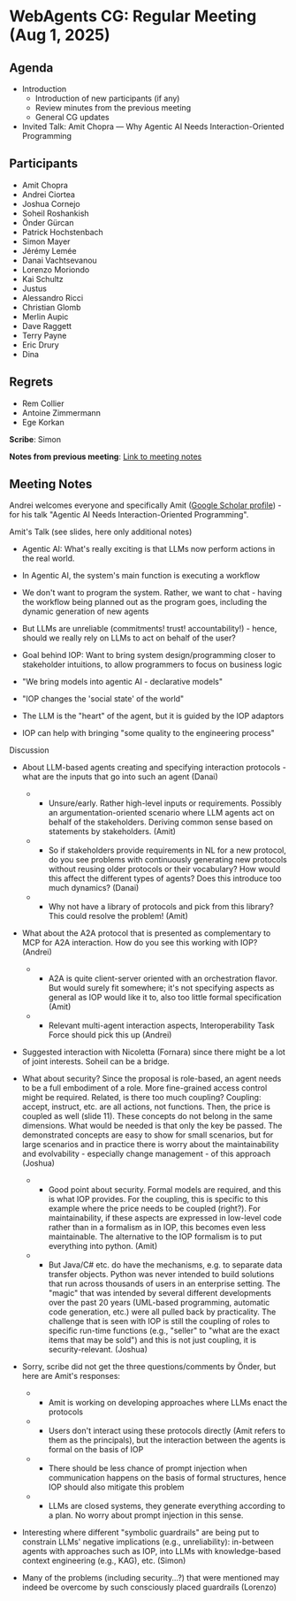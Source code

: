 # WebAgents CG: Regular Meeting (Aug 1, 2025)

## Agenda

   * Introduction
       * Introduction of new participants (if any)
       * Review minutes from the previous meeting
       * General CG updates
   * Invited Talk: Amit Chopra — Why Agentic AI Needs Interaction-Oriented Programming

## Participants

   * Amit Chopra
   * Andrei Ciortea
   * Joshua Cornejo
   * Soheil Roshankish
   * Önder Gürcan
   * Patrick Hochstenbach
   * Simon Mayer
   * Jérémy Lemée
   * Danai Vachtsevanou
   * Lorenzo Moriondo
   * Kai Schultz
   * Justus
   * Alessandro Ricci
   * Christian Glomb
   * Merlin Aupic
   * Dave Raggett
   * Terry Payne
   * Eric Drury
   * Dina

## Regrets

   * Rem Collier
   * Antoine Zimmermann
   * Ege Korkan

**Scribe**: Simon

**Notes from previous meeting**: [Link to meeting notes](https://github.com/w3c-cg/webagents/blob/main/Meetings/RegularMeetings/2025-07-04.md)

## Meeting Notes

Andrei welcomes everyone and specifically Amit ([Google Scholar profile](https://scholar.google.com/citations?user=xXhZVgwAAAAJ&hl=en&oi=ao)) - for his talk "Agentic AI Needs Interaction-Oriented Programming". 

Amit's Talk (see slides, here only additional notes)

- Agentic AI: What's really exciting is that LLMs now perform actions in the real world.

- In Agentic AI, the system's main function is executing a workflow

- We don't want to program the system. Rather, we want to chat - having the workflow being planned out as the program goes, including the dynamic generation of new agents

- But LLMs are unreliable (commitments! trust! accountability!) - hence, should we really rely on LLMs to act on behalf of the user?

- Goal behind IOP: Want to bring system design/programming closer to stakeholder intuitions, to allow programmers to focus on business logic

-  "We bring models into agentic AI - declarative models"

- "IOP changes the 'social state' of the world"

- The LLM is the "heart" of the agent, but it is guided by the IOP adaptors

- IOP can help with bringing "some quality to the engineering process"

Discussion

- About LLM-based agents creating and specifying interaction protocols - what are the inputs that go into such an agent (Danai)

   * - Unsure/early. Rather high-level inputs or requirements. Possibly an argumentation-oriented scenario where LLM agents act on behalf of the stakeholders. Deriving common sense based on statements by stakeholders. (Amit)
   * - So if stakeholders provide requirements in NL for a new protocol, do you see problems with continuously generating new protocols without reusing older protocols or their vocabulary? How would this affect the different types of agents? Does this introduce too much dynamics? (Danai)
   * - Why not have a library of protocols and pick from this library? This could resolve the problem! (Amit)
- What about the A2A protocol that is presented as complementary to MCP for A2A interaction. How do you see this working with IOP? (Andrei)

   * - A2A is quite client-server oriented with an orchestration flavor. But would surely fit somewhere; it's not specifying aspects as general as IOP would like it to, also too little formal specification (Amit)
   * - Relevant multi-agent interaction aspects, Interoperability Task Force should pick this up (Andrei)
- Suggested interaction with Nicoletta (Fornara) since there might be a lot of joint interests. Soheil can be a bridge.

- What about security? Since the proposal is role-based, an agent needs to be a full embodiment of a role. More fine-grained access control might be required. Related, is there too much coupling? Coupling: accept, instruct, etc. are all actions, not functions. Then, the price is coupled as well (slide 11). These concepts do not belong in the same dimensions. What would be needed is that only the key be passed. The demonstrated concepts are easy to show for small scenarios, but for large scenarios and in practice there is worry about the maintainability and evolvability - especially change management - of this approach (Joshua)

   * - Good point about security. Formal models are required, and this is what IOP provides. For the coupling, this is specific to this example where the price needs to be coupled (right?). For maintainability, if these aspects are expressed in low-level code rather than in a formalism as in IOP, this becomes even less maintainable. The alternative to the IOP formalism is to put everything into python. (Amit)
   * - But Java/C# etc. do have the mechanisms, e.g. to separate data transfer objects. Python was never intended to build solutions that run across thousands of users in an enterprise setting. The "magic" that was intended by several different developments over the past 20 years (UML-based programming, automatic code generation, etc.) were all pulled back by practicality. The challenge that is seen with IOP is still the coupling of roles to specific run-time functions (e.g., "seller" to "what are the exact items that may be sold") and this is not just coupling, it is security-relevant. (Joshua)
- Sorry, scribe did not get the three questions/comments by Önder, but here are Amit's responses:

   * - Amit is working on developing approaches where LLMs enact the protocols
   * - Users don't interact using these protocols directly (Amit refers to them as the principals), but the interaction between the agents is formal on the basis of IOP
   * - There should be less chance of prompt injection when communication happens on the basis of formal structures, hence IOP should also mitigate this problem
   * - LLMs are closed systems, they generate everything according to a plan. No worry about prompt injection in this sense.
- Interesting where different "symbolic guardrails" are being put to constrain LLMs' negative implications (e.g., unreliability): in-between agents with approaches such as IOP, into LLMs with knowledge-based context engineering (e.g., KAG), etc. (Simon)

- Many of the problems (including security...?) that were mentioned may indeed be overcome by such consciously placed guardrails (Lorenzo)